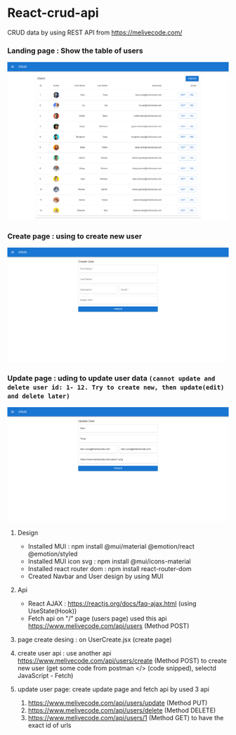 # React-crud-api
CRUD data by using REST API from https://melivecode.com/

### Landing page : Show the table of users
![alt text](https://github.com/zeeracha/react-crud-api/blob/main/public/img/user.png?raw=true)

### Create page : using to create new user
![alt text](https://github.com/zeeracha/react-crud-api/blob/main/public/img/create.png?raw=true)

### Update page : uding to update user data `(cannot update and delete user id: 1- 12. Try to create new, then update(edit) and delete later)`
![alt text](https://github.com/zeeracha/react-crud-api/blob/main/public/img/update.png?raw=true)


1. Design
    - Installed MUI : npm install @mui/material @emotion/react @emotion/styled
    - Installed MUI icon svg : npm install @mui/icons-material
    - Installed react router dom : npm install react-router-dom 
    - Created Navbar and User design by using MUI

2. Api
    - React AJAX : https://reactjs.org/docs/faq-ajax.html (using UseState(Hook))
    - Fetch api on "/" page (users page) used this api https://www.melivecode.com/api/users (Method POST)

3. page create desing : on UserCreate.jsx (create page)

4. create user api : use another api https://www.melivecode.com/api/users/create (Method POST) to create new user (get some code from postman </> (code snipped), selectd JavaScript - Fetch)

5. update user page: create update page and fetch api by used 3 api 
    1) https://www.melivecode.com/api/users/update (Method PUT)
    2) https://www.melivecode.com/api/users/delete (Method DELETE)
    3) https://www.melivecode.com/api/users/1 (Method GET) to have the exact id of urls